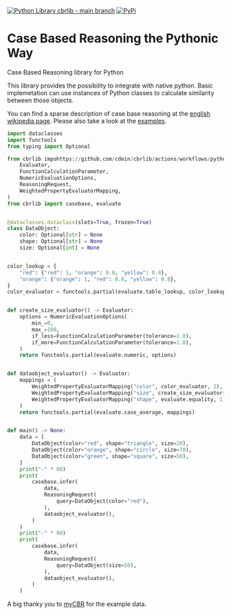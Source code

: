 [![Python Library cbrlib - main branch](https://github.com/cdein/cbrlib/actions/workflows/library-test-main.yml/badge.svg)](https://github.com/cdein/cbrlib/actions/workflows/library-test-main.yml)
[![PyPi](https://img.shields.io/pypi/v/cbrlib)](https://pypi.org/project/cbrlib/)
# Case Based Reasoning the Pythonic Way

Case Based Reasoning library for Python

This library provides the possibility to integrate with native python. Basic implemetation can use instances of Python classes to calculate similarity between those objects.

You can find a sparse description of case base reasoning at the [english wikipedia page](https://en.wikipedia.org/wiki/Case-based_reasoning). Please also take a look at the [examples](https://github.com/cdein/cbrlib/tree/main/examples).

```python
import dataclasses
import functools
from typing import Optional

from cbrlib impohttps://github.com/cdein/cbrlib/actions/workflows/python-app.ymlrt (
    Evaluator,
    FunctionCalculationParameter,
    NumericEvaluationOptions,
    ReasoningRequest,
    WeightedPropertyEvaluatorMapping,
)
from cbrlib import casebase, evaluate


@dataclasses.dataclass(slots=True, frozen=True)
class DataObject:
    color: Optional[str] = None
    shape: Optional[str] = None
    size: Optional[int] = None


color_lookup = {
    "red": {"red": 1, "orange": 0.8, "yellow": 0.4},
    "orange": {"orange": 1, "red": 0.8, "yellow": 0.8},
}
color_evaluator = functools.partial(evaluate.table_lookup, color_lookup)


def create_size_evaluator() -> Evaluator:
    options = NumericEvaluationOptions(
        min_=0,
        max_=100,
        if_less=FunctionCalculationParameter(tolerance=1.0),
        if_more=FunctionCalculationParameter(tolerance=1.0),
    )
    return functools.partial(evaluate.numeric, options)


def dataobject_evaluator() -> Evaluator:
    mappings = (
        WeightedPropertyEvaluatorMapping("color", color_evaluator, 2),
        WeightedPropertyEvaluatorMapping("size", create_size_evaluator(), 1),
        WeightedPropertyEvaluatorMapping("shape", evaluate.equality, 1),
    )
    return functools.partial(evaluate.case_average, mappings)


def main() -> None:
    data = [
        DataObject(color="red", shape="triangle", size=20),
        DataObject(color="orange", shape="circle", size=70),
        DataObject(color="green", shape="square", size=50),
    ]
    print("-" * 80)
    print(
        casebase.infer(
            data,
            ReasoningRequest(
                query=DataObject(color="red"),
            ),
            dataobject_evaluator(),
        )
    )
    print("-" * 80)
    print(
        casebase.infer(
            data,
            ReasoningRequest(
                query=DataObject(size=50),
            ),
            dataobject_evaluator(),
        )
    )
```

A big thanky you to [myCBR](http://www.mycbr-project.org/) for the example data.
